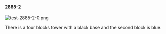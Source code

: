 #### 2885-2
![test-2885-2-0.png](https://github.com/lil-lab/nlvr/raw/master/nlvr/test/images/1/test-2885-2-0.png "test-2885-2-0.png")

There is a four blocks  tower with a black base and the second block is blue.